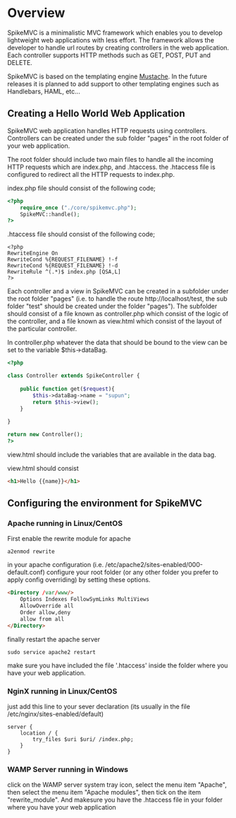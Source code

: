# Overview

SpikeMVC is a minimalistic MVC framework which enables you to develop lightweight web applications with less effort. The framework allows the developer to handle url routes by creating controllers in the web application. Each controller supports HTTP methods such as GET, POST, PUT and DELETE.

SpikeMVC is based on the templating engine [Mustache](https://mustache.github.io/). In the future releases it is planned to add support to other templating engines such as Handlebars, HAML, etc...

## Creating a Hello World Web Application

SpikeMVC web application handles HTTP requests using controllers. Controllers can be created under the sub folder "pages" in the root folder of your web application.

The root folder should include two main files to handle all the incoming HTTP requests which are index.php, and .htaccess. the .htaccess file is configured to redirect all the HTTP requests to index.php. 

index.php file should consist of the following code;

```php 
<?php
    require_once ("./core/spikemvc.php");
    SpikeMVC::handle();
?>
```

.htaccess file should consist of the following code;

```hmtl 
<?php
RewriteEngine On
RewriteCond %{REQUEST_FILENAME} !-f
RewriteCond %{REQUEST_FILENAME} !-d
RewriteRule ^(.*)$ index.php [QSA,L]
?>
```

Each controller and a view in SpikeMVC can be created in a subfolder under the root folder "pages" (i.e. to handle the route http://localhost/test, the sub folder "test" should be created under the folder "pages"). The subfolder should consist of a file known as controller.php which consist of the logic of the controller, and a file known as view.html which consist of the layout of the particular controller.

In controller.php whatever the data that should be bound to the view can be set to the variable $this->dataBag.

```php 
<?php

class Controller extends SpikeController {
        
    public function get($request){
        $this->dataBag->name = "supun";
        return $this->view();
    }
    
}

return new Controller();
?>
```

view.html should include the variables that are available in the data bag.

view.html should consist 
```html
<h1>Hello {{name}}</h1>
```


## Configuring the environment for SpikeMVC

### Apache running in Linux/CentOS

First enable the rewrite module for apache

```shell
a2enmod rewrite
```

in your apache configuration (i.e. /etc/apache2/sites-enabled/000-default.conf) configure your root folder (or any other folder you prefer to apply config overriding) by setting these options.

```html
<Directory /var/www/>
    Options Indexes FollowSymLinks MultiViews
    AllowOverride all
    Order allow,deny
    allow from all
</Directory>
```

finally restart the apache server

```shell
sudo service apache2 restart
```

make sure you have included the file '.htaccess' inside the folder where you have your web application.

### NginX running in Linux/CentOS

just add this line to your sever declaration (its usually in the file /etc/nginx/sites-enabled/default)

```shell
server {
    location / {
        try_files $uri $uri/ /index.php;
    }
}
```

### WAMP Server running in Windows

click on the WAMP server system tray icon, select the menu item "Apache", then select the menu item "Apache modules", then tick on the item "rewrite_module". And makesure you have the .htaccess file in your folder where you have your web application
